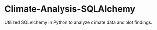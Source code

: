 # Climate-Analysis-SQLAlchemy
Utilized SQLAlchemy in Python to analyze climate data and plot findings.
